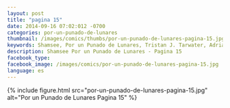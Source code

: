 ```yaml
---
layout: post
title: "pagina 15"
date: 2014-09-16 07:02:012 -0700
categories: por-un-punado-de-lunares
thumbnail: /images/comics/thumbs/por-un-punado-de-lunares-pagina-15.jpg
keywords: Shamsee, Por un Punado de Lunares, Tristan J. Tarwater, Adrian Ricker
description: Shamsee Por un Punado de Lunares - Pagina 15
facebook_type: 
facebook_image: /images/comics/por-un-punado-de-lunares-pagina-15.jpg
language: es
---
```


{% include figure.html src="por-un-punado-de-lunares-pagina-15.jpg" alt="Por un Punado de Lunares Pagina 15" %}